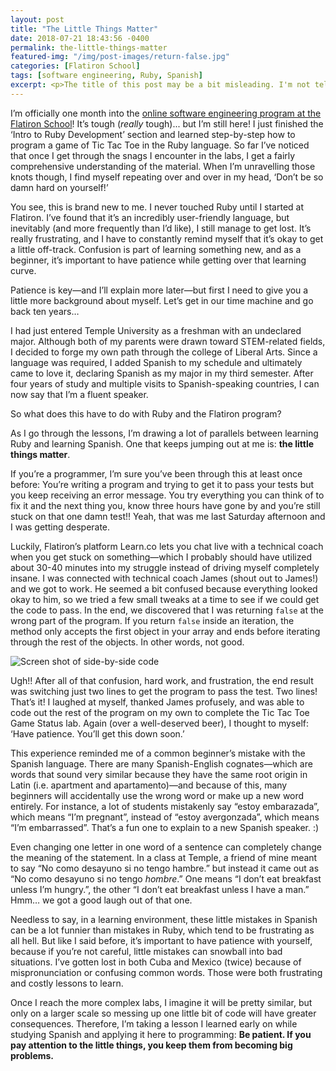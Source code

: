 ```yaml
---
layout: post
title: "The Little Things Matter"
date: 2018-07-21 18:43:56 -0400
permalink: the-little-things-matter
featured-img: "/img/post-images/return-false.jpg"
categories: [Flatiron School]
tags: [software engineering, Ruby, Spanish]
excerpt: <p>The title of this post may be a bit misleading. I'm not telling you to stress out over the little details and tiny mistakes, but when you're first learning something new, that's definitely the time to be aware of them and form good habits to combat any bad ones you see beginning to develop because sometimes small mistakes can snowball into big misunderstandings. I give some examples in my post here&mdash;one relating to my Spanish learning experience at Temple, the other concerning a recent lab I had trouble solving.</p>
---
```


I’m officially one month into the [online software engineering program at the Flatiron School](https://flatironschool.com/career-courses/coding-bootcamp/online/)! It’s tough (_really_ tough)... but I’m still here! I just finished the ‘Intro to Ruby Development’ section and learned step-by-step how to program a game of Tic Tac Toe in the Ruby language. So far I’ve noticed that once I get through the snags I encounter in the labs, I get a fairly comprehensive understanding of the material. When I’m unravelling those knots though, I find myself repeating over and over in my head, ‘Don’t be so damn hard on yourself!’

You see, this is brand new to me. I never touched Ruby until I started at Flatiron. I’ve found that it’s an incredibly user-friendly language, but inevitably (and more frequently than I’d like), I still manage to get lost. It’s really frustrating, and I have to constantly remind myself that it’s okay to get a little off-track. Confusion is part of learning something new, and as a beginner, it’s important to have patience while getting over that learning curve.

Patience is key—and I’ll explain more later—but first I need to give you a little more background about myself. Let’s get in our time machine and go back ten years…

I had just entered Temple University as a freshman with an undeclared major. Although both of my parents were drawn toward STEM-related fields, I decided to forge my own path through the college of Liberal Arts. Since a language was required, I added Spanish to my schedule and ultimately came to love it, declaring Spanish as my major in my third semester. After four years of study and multiple visits to Spanish-speaking countries, I can now say that I’m a fluent speaker.

So what does this have to do with Ruby and the Flatiron program?

As I go through the lessons, I’m drawing a lot of parallels between learning Ruby and learning Spanish. One that keeps jumping out at me is: **the little things matter**.

If you’re a programmer, I’m sure you’ve been through this at least once before: You’re writing a program and trying to get it to pass your tests but you keep receiving an error message. You try everything you can think of to fix it and the next thing you, know three hours have gone by and you’re still stuck on that one damn test!! Yeah, that was me last Saturday afternoon and I was getting desperate.

Luckily, Flatiron’s platform Learn.co lets you chat live with a technical coach when you get stuck on something—which I probably should have utilized about 30-40 minutes into my struggle instead of driving myself completely insane. I was connected with technical coach James (shout out to James!) and we got to work. He seemed a bit confused because everything looked okay to him, so we tried a few small tweaks at a time to see if we could get the code to pass. In the end, we discovered that I was returning `false` at the wrong part of the program. If you return `false` inside an iteration, the method only accepts the first object in your array and ends before iterating through the rest of the objects. In other words, not good.

![Screen shot of side-by-side code](/img/post-images/return-false.jpg)

Ugh!! After all of that confusion, hard work, and frustration, the end result was switching just two lines to get the program to pass the test. Two lines! That’s it! I laughed at myself, thanked James profusely, and was able to code out the rest of the program on my own to complete the Tic Tac Toe Game Status lab. Again (over a well-deserved beer), I thought to myself: ‘Have patience. You’ll get this down soon.’

This experience reminded me of a common beginner’s mistake with the Spanish language. There are many Spanish-English cognates—which are words that sound very similar because they have the same root origin in Latin (i.e. apartment and apartamento)—and because of this, many beginners will accidentally use the wrong word or make up a new word entirely. For instance, a lot of students mistakenly say “estoy embarazada”, which means “I’m pregnant”, instead of “estoy avergonzada”, which means “I’m embarrassed”. That’s a fun one to explain to a new Spanish speaker. :)

Even changing one letter in one word of a sentence can completely change the meaning of the statement. In a class at Temple, a friend of mine meant to say “No como desayuno si no tengo hambre.” but instead it came out as “No como desayuno si no tengo _hombre_.” One means “I don’t eat breakfast unless I’m hungry.”, the other “I don’t eat breakfast unless I have a man.” Hmm… we got a good laugh out of that one.

Needless to say, in a learning environment, these little mistakes in Spanish can be a lot funnier than mistakes in Ruby, which tend to be frustrating as all hell. But like I said before, it’s important to have patience with yourself, because if you’re not careful, little mistakes can snowball into bad situations. I’ve gotten lost in both Cuba and Mexico (twice) because of mispronunciation or confusing common words. Those were both frustrating and costly lessons to learn.

Once I reach the more complex labs, I imagine it will be pretty similar, but only on a larger scale so messing up one little bit of code will have greater consequences. Therefore, I’m taking a lesson I learned early on while studying Spanish and applying it here to programming: **Be patient. If you pay attention to the little things, you keep them from becoming big problems.**
